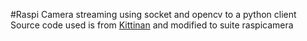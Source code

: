 #Raspi Camera streaming using socket and opencv to a python client
Source code used is from [Kittinan](https://gist.github.com/kittinan/e7ecefddda5616eab2765fdb2affed1b) and modified to suite raspicamera